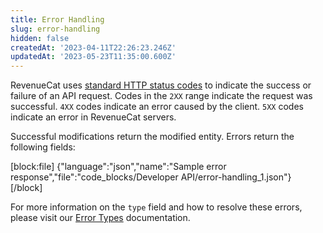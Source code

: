 ```yaml
---
title: Error Handling
slug: error-handling
hidden: false
createdAt: '2023-04-11T22:26:23.246Z'
updatedAt: '2023-05-23T11:35:00.600Z'
---
```

RevenueCat uses [standard HTTP status codes](https://rcv2.readme.io/reference/error-codes) to indicate the success or failure of an API request. Codes in the `2XX` range indicate the request was successful. `4XX` codes indicate an error caused by the client. `5XX` codes indicate an error in RevenueCat servers.

Successful modifications return the modified entity. Errors return the following fields:

[block:file]
{"language":"json","name":"Sample error response","file":"code_blocks/Developer API/error-handling_1.json"}
[/block]

For more information on the `type` field and how to resolve these errors, please visit our [Error Types](ref:error-types) documentation.